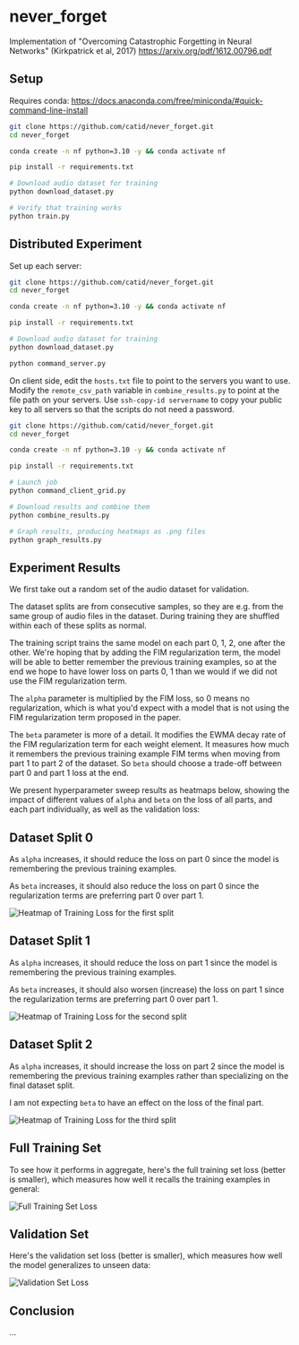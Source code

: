 # never_forget

Implementation of "Overcoming Catastrophic Forgetting in Neural Networks" (Kirkpatrick et al, 2017) https://arxiv.org/pdf/1612.00796.pdf

## Setup

Requires conda: https://docs.anaconda.com/free/miniconda/#quick-command-line-install

```bash
git clone https://github.com/catid/never_forget.git
cd never_forget

conda create -n nf python=3.10 -y && conda activate nf

pip install -r requirements.txt

# Download audio dataset for training
python download_dataset.py

# Verify that training works
python train.py
```

## Distributed Experiment

Set up each server:

```bash
git clone https://github.com/catid/never_forget.git
cd never_forget

conda create -n nf python=3.10 -y && conda activate nf

pip install -r requirements.txt

# Download audio dataset for training
python download_dataset.py

python command_server.py
```

On client side, edit the `hosts.txt` file to point to the servers you want to use.  Modify the `remote_csv_path` variable in `combine_results.py` to point at the file path on your servers.  Use `ssh-copy-id servername` to copy your public key to all servers so that the scripts do not need a password.

```bash
git clone https://github.com/catid/never_forget.git
cd never_forget

conda create -n nf python=3.10 -y && conda activate nf

pip install -r requirements.txt

# Launch job
python command_client_grid.py

# Download results and combine them
python combine_results.py

# Graph results, producing heatmaps as .png files
python graph_results.py
```

## Experiment Results

We first take out a random set of the audio dataset for validation.

The dataset splits are from consecutive samples, so they are e.g. from the same group of audio files in the dataset.  During training they are shuffled within each of these splits as normal.

The training script trains the same model on each part 0, 1, 2, one after the other.  We're hoping that by adding the FIM regularization term, the model will be able to better remember the previous training examples, so at the end we hope to have lower loss on parts 0, 1 than we would if we did not use the FIM regularization term.

The `alpha` parameter is multiplied by the FIM loss, so 0 means no regularization, which is what you'd expect with a model that is not using the FIM regularization term proposed in the paper.

The `beta` parameter is more of a detail.  It modifies the EWMA decay rate of the FIM regularization term for each weight element.  It measures how much it remembers the previous training example FIM terms when moving from part 1 to part 2 of the dataset.  So `beta` should choose a trade-off between part 0 and part 1 loss at the end.

We present hyperparameter sweep results as heatmaps below, showing the impact of different values of `alpha` and `beta` on the loss of all parts, and each part individually, as well as the validation loss:

## Dataset Split 0

As `alpha` increases, it should reduce the loss on part 0 since the model is remembering the previous training examples.

As `beta` increases, it should also reduce the loss on part 0 since the regularization terms are preferring part 0 over part 1.

![Heatmap of Training Loss for the first split](train_loss_0_heatmap.png)

## Dataset Split 1

As `alpha` increases, it should reduce the loss on part 1 since the model is remembering the previous training examples.

As `beta` increases, it should also worsen (increase) the loss on part 1 since the regularization terms are preferring part 0 over part 1.

![Heatmap of Training Loss for the second split](train_loss_1_heatmap.png)

## Dataset Split 2

As `alpha` increases, it should increase the loss on part 2 since the model is remembering the previous training examples rather than specializing on the final dataset split.

I am not expecting `beta` to have an effect on the loss of the final part.

![Heatmap of Training Loss for the third split](train_loss_2_heatmap.png)

## Full Training Set

To see how it performs in aggregate, here's the full training set loss (better is smaller), which measures how well it recalls the training examples in general:

![Full Training Set Loss](train_loss_full_heatmap.png)

## Validation Set

Here's the validation set loss (better is smaller), which measures how well the model generalizes to unseen data:

![Validation Set Loss](val_loss_full_heatmap.png)

## Conclusion

...